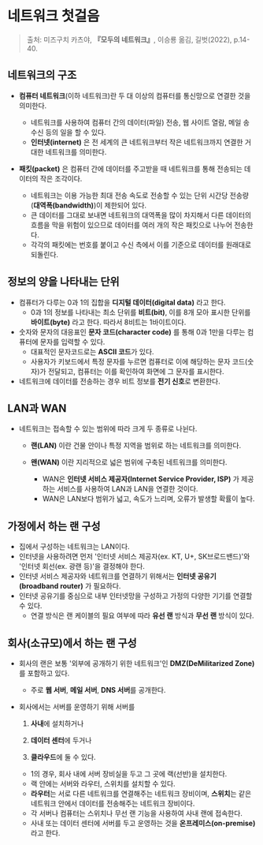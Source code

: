 # 네트워크 첫걸음

> 출처: 미즈구치 카츠야,  **『**모두의 네트워크**』**,  이승룡 옮김, 길벗(2022), p.14-40.

## 네트워크의 구조

* **컴퓨터 네트워크**(이하 네트워크)란 두 대 이상의 컴퓨터를 통신망으로 연결한 것을 의미한다.
  * 네트워크를 사용하여 컴퓨터 간의 데이터(파일) 전송, 웹 사이트 열람, 메일 송수신 등의 일을 할 수 있다.
  * **인터넷(internet)** 은 전 세계의 큰 네트워크부터 작은 네트워크까지 연결한 거대한 네트워크를 의미한다.



* **패킷(packet)** 은 컴퓨터 간에 데이터를 주고받을 때 네트워크를 통해 전송되는 데이터의 작은 조각이다.

  * 네트워크는 이용 가능한 최대 전송 속도로 전송할 수 있는 단위 시간당 전송량(**대역폭(bandwidth)**)이 제한되어 있다.
  * 큰 데이터를 그대로 보내면 네트워크의 대역폭을 많이 차지해서 다른 데이터의 흐름을 막을 위험이 있으므로 데이터를 여러 개의 작은 패킷으로 나누어 전송한다.
  * 각각의 패킷에는 번호를 붙이고 수신 측에서 이를 기준으로 데이터를 원래대로 되돌린다.

  

## 정보의 양을 나타내는 단위

* 컴퓨터가 다루는 0과 1의 집합을 **디지털 데이터(digital data)** 라고 한다.
  * 0과 1의 정보를 나타내는 최소 단위를 **비트(bit)**, 이를 8개 모아 표시한 단위를 **바이트(byte)** 라고 한다. 따라서 8비트는 1바이트이다.
* 숫자와 문자의 대응표인 **문자 코드(character code)** 를 통해 0과 1만을 다루는 컴퓨터에 문자를 입력할 수 있다.
  * 대표적인 문자코드로는 **ASCII 코드**가 있다.
  * 사용자가 키보드에서 특정 문자를 누르면 컴퓨터로 이에 해당하는 문자 코드(숫자)가 전달되고, 컴퓨터는 이를 확인하여 화면에 그 문자를 표시한다.
* 네트워크에 데이터를 전송하는 경우 비트 정보를 **전기 신호**로 변환한다.



## LAN과 WAN

* 네트워크는 접속할 수 있는 범위에 따라 크게 두 종류로 나뉜다.

  * **랜(LAN)** 이란 건물 안이나 특정 지역을 범위로 하는 네트워크를 의미한다.

  * **왠(WAN)** 이란 지리적으로 넓은 범위에 구축된 네트워크를 의미한다.

    * WAN은 **인터넷 서비스 제공자(Internet Service Provider, ISP)** 가 제공하는 서비스를 사용하여 LAN과 LAN을 연결한 것이다.
    * WAN은 LAN보다 범위가 넓고, 속도가 느리며, 오류가 발생할 확률이 높다.

    

## 가정에서 하는 랜 구성

* 집에서 구성하는 네트워크는 LAN이다. 
* 인터넷을 사용하려면 먼저 '인터넷 서비스 제공자(ex. KT, U+, SK브로드밴드)'와 '인터넷 회선(ex. 광랜 등)'을 결정해야 한다.
* 인터넷 서비스 제공자와 네트워크를 연결하기 위해서는 **인터넷 공유기(broadband router)** 가 필요하다.
* 인터넷 공유기를 중심으로 내부 인터넷망을 구성하고 가정의 다양한 기기를 연결할 수 있다.
  * 연결 방식은 랜 케이블의 필요 여부에 따라 **유선 랜** 방식과 **무선 랜** 방식이 있다.



## 회사(소규모)에서 하는 랜 구성

* 회사의 랜은 보통 '외부에 공개하기 위한 네트워크'인 **DMZ(DeMilitarized Zone)** 를 포함하고 있다.

  * 주로 **웹 서버**, **메일 서버**, **DNS 서버**를 공개한다.

* 회사에서는 서버를 운영하기 위해 서버를 

  1. **사내**에 설치하거나

  2. **데이터 센터**에 두거나

  3. **클라우드**에 둘 수 있다.

     

  * 1의 경우, 회사 내에 서버 장비실을 두고 그 곳에 랙(선반)을 설치한다.
  * 랙 안에는 서버와 라우터, 스위치를 설치할 수 있다.
  * **라우터**는 서로 다른 네트워크를 연결해주는 네트워크 장비이며, **스위치**는 같은 네트워크 안에서 데이터를 전송해주는 네트워크 장비이다.
  * 각 서버나 컴퓨터는 스위치나 무선 랜 기능을 사용하여 사내 랜에 접속한다.
  * 사내 또는 데이터 센터에 서버를 두고 운영하는 것을 **온프레미스(on-premise)** 라고 한다.
